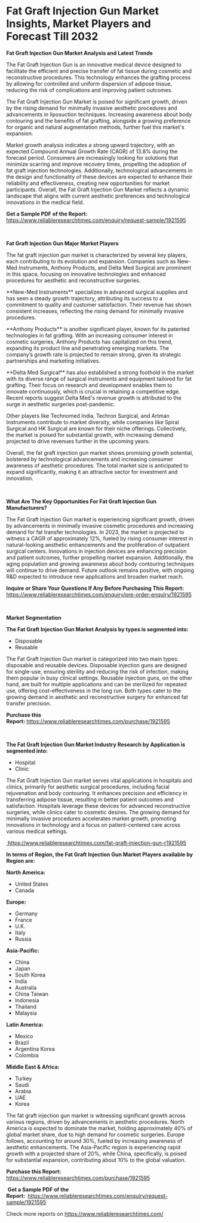 <p><h1>Fat Graft Injection Gun Market Insights, Market Players and Forecast Till 2032</h1></p><p><strong>Fat Graft Injection Gun Market Analysis and Latest Trends</strong></p>
<p><p>The Fat Graft Injection Gun is an innovative medical device designed to facilitate the efficient and precise transfer of fat tissue during cosmetic and reconstructive procedures. This technology enhances the grafting process by allowing for controlled and uniform dispersion of adipose tissue, reducing the risk of complications and improving patient outcomes.</p><p>The Fat Graft Injection Gun Market is poised for significant growth, driven by the rising demand for minimally invasive aesthetic procedures and advancements in liposuction techniques. Increasing awareness about body contouring and the benefits of fat grafting, alongside a growing preference for organic and natural augmentation methods, further fuel this market's expansion.</p><p>Market growth analysis indicates a strong upward trajectory, with an expected Compound Annual Growth Rate (CAGR) of 13.8% during the forecast period. Consumers are increasingly looking for solutions that minimize scarring and improve recovery times, propelling the adoption of fat graft injection technologies. Additionally, technological advancements in the design and functionality of these devices are expected to enhance their reliability and effectiveness, creating new opportunities for market participants. Overall, the Fat Graft Injection Gun Market reflects a dynamic landscape that aligns with current aesthetic preferences and technological innovations in the medical field.</p></p>
<p><strong>Get a Sample PDF of the Report:&nbsp;</strong> <a href="https://www.reliableresearchtimes.com/enquiry/request-sample/1921595?utm_campaign=2609&utm_medium=2&utm_source=Github&utm_content=ia&utm_term=05032025&utm_id=fat-graft-injection-gun">https://www.reliableresearchtimes.com/enquiry/request-sample/1921595</a></p>
<p>&nbsp;</p>
<p><strong>Fat Graft Injection Gun Major Market Players</strong></p>
<p><p>The fat graft injection gun market is characterized by several key players, each contributing to its evolution and expansion. Companies such as New-Med Instruments, Anthony Products, and Delta Med Surgical are prominent in this space, focusing on innovative technologies and enhanced procedures for aesthetic and reconstructive surgeries.</p><p>**New-Med Instruments** specializes in advanced surgical supplies and has seen a steady growth trajectory, attributing its success to a commitment to quality and customer satisfaction. Their revenue has shown consistent increases, reflecting the rising demand for minimally invasive procedures.</p><p>**Anthony Products** is another significant player, known for its patented technologies in fat grafting. With an increasing consumer interest in cosmetic surgeries, Anthony Products has capitalized on this trend, expanding its product line and penetrating emerging markets. The company’s growth rate is projected to remain strong, given its strategic partnerships and marketing initiatives.</p><p>**Delta Med Surgical** has also established a strong foothold in the market with its diverse range of surgical instruments and equipment tailored for fat grafting. Their focus on research and development enables them to innovate continuously, which is crucial in retaining a competitive edge. Recent reports suggest Delta Med's revenue growth is attributed to the surge in aesthetic surgeries post-pandemic.</p><p>Other players like Technomed India, Techron Surgical, and Artman Instruments contribute to market diversity, while companies like Spiral Surgical and HK Surgical are known for their niche offerings. Collectively, the market is poised for substantial growth, with increasing demand projected to drive revenues further in the upcoming years.</p><p>Overall, the fat graft injection gun market shows promising growth potential, bolstered by technological advancements and increasing consumer awareness of aesthetic procedures. The total market size is anticipated to expand significantly, making it an attractive sector for investment and innovation.</p></p>
<p>&nbsp;</p>
<p><strong>What Are The Key Opportunities For Fat Graft Injection Gun Manufacturers?</strong></p>
<p><p>The Fat Graft Injection Gun market is experiencing significant growth, driven by advancements in minimally invasive cosmetic procedures and increasing demand for fat transfer technologies. In 2023, the market is projected to witness a CAGR of approximately 12%, fueled by rising consumer interest in natural-looking aesthetic enhancements and the proliferation of outpatient surgical centers. Innovations in injection devices are enhancing precision and patient outcomes, further propelling market expansion. Additionally, the aging population and growing awareness about body contouring techniques will continue to drive demand. Future outlook remains positive, with ongoing R&D expected to introduce new applications and broaden market reach.</p></p>
<p><strong>Inquire or Share Your Questions If Any Before Purchasing This Report:</strong> <a href="https://www.reliableresearchtimes.com/enquiry/pre-order-enquiry/1921595?utm_campaign=2609&utm_medium=2&utm_source=Github&utm_content=ia&utm_term=05032025&utm_id=fat-graft-injection-gun">https://www.reliableresearchtimes.com/enquiry/pre-order-enquiry/1921595</a></p>
<p>&nbsp;</p>
<p><strong>Market Segmentation</strong></p>
<p><strong>The Fat Graft Injection Gun Market Analysis by types is segmented into:</strong></p>
<p><ul><li>Disposable</li><li>Reusable</li></ul></p>
<p><p>The Fat Graft Injection Gun market is categorized into two main types: disposable and reusable devices. Disposable injection guns are designed for single-use, ensuring sterility and reducing the risk of infection, making them popular in busy clinical settings. Reusable injection guns, on the other hand, are built for multiple applications and can be sterilized for repeated use, offering cost-effectiveness in the long run. Both types cater to the growing demand in aesthetic and reconstructive surgery for enhanced fat transfer precision.</p></p>
<p><strong>Purchase this Report:&nbsp;</strong><a href="https://www.reliableresearchtimes.com/purchase/1921595?utm_campaign=2609&utm_medium=2&utm_source=Github&utm_content=ia&utm_term=05032025&utm_id=fat-graft-injection-gun">https://www.reliableresearchtimes.com/purchase/1921595</a></p>
<p>&nbsp;</p>
<p><strong>The Fat Graft Injection Gun Market Industry Research by Application is segmented into:</strong></p>
<p><ul><li>Hospital</li><li>Clinic</li></ul></p>
<p><p>The Fat Graft Injection Gun market serves vital applications in hospitals and clinics, primarily for aesthetic surgical procedures, including facial rejuvenation and body contouring. It enhances precision and efficiency in transferring adipose tissue, resulting in better patient outcomes and satisfaction. Hospitals leverage these devices for advanced reconstructive surgeries, while clinics cater to cosmetic desires. The growing demand for minimally invasive procedures accelerates market growth, promoting innovations in technology and a focus on patient-centered care across various medical settings.</p></p>
<p><a href="https://www.reliableresearchtimes.com/fat-graft-injection-gun-r1921595?utm_campaign=2609&utm_medium=2&utm_source=Github&utm_content=ia&utm_term=05032025&utm_id=fat-graft-injection-gun">&nbsp;https://www.reliableresearchtimes.com/fat-graft-injection-gun-r1921595</a></p>
<p><strong>In terms of Region, the Fat Graft Injection Gun Market Players available by Region are:</strong></p>
<p>
    <p> <strong> North America: </strong>
        <ul>
            <li>United States</li>
            <li>Canada</li>
        </ul>
        </p> 
    <p> <strong> Europe: </strong>
        <ul>
            <li>Germany</li>
            <li>France</li>
            <li>U.K.</li>
            <li>Italy</li>
            <li>Russia</li>
        </ul>
        </p> 
    <p> <strong> Asia-Pacific: </strong>
        <ul>
            <li>China</li>
            <li>Japan</li>
            <li>South Korea</li>
            <li>India</li>
            <li>Australia</li>
            <li>China Taiwan</li>
            <li>Indonesia</li>
            <li>Thailand</li>
            <li>Malaysia</li>
        </ul>
        </p> 
    <p> <strong> Latin America: </strong>
        <ul>
            <li>Mexico</li>
            <li>Brazil</li>
            <li>Argentina Korea</li>
            <li>Colombia</li>
        </ul>
        </p> 
    <p> <strong> Middle East & Africa: </strong>
        <ul>
            <li>Turkey</li>
            <li>Saudi</li>
            <li>Arabia</li>
            <li>UAE</li>
            <li>Korea</li>
        </ul>
    </p>
    </p>
<p><p>The fat graft injection gun market is witnessing significant growth across various regions, driven by advancements in aesthetic procedures. North America is expected to dominate the market, holding approximately 40% of global market share, due to high demand for cosmetic surgeries. Europe follows, accounting for around 30%, fueled by increasing awareness of aesthetic enhancements. The Asia-Pacific region is experiencing rapid growth with a projected share of 20%, while China, specifically, is poised for substantial expansion, contributing about 10% to the global valuation.</p></p>
<p><strong>Purchase this Report: </strong><a href="https://www.reliableresearchtimes.com/purchase/1921595?utm_campaign=2609&utm_medium=2&utm_source=Github&utm_content=ia&utm_term=05032025&utm_id=fat-graft-injection-gun">https://www.reliableresearchtimes.com/purchase/1921595</a></p>
<p>&nbsp;<strong>Get a Sample PDF of the Report:&nbsp;&nbsp;</strong><a href="https://www.reliableresearchtimes.com/enquiry/request-sample/1921595?utm_campaign=2609&utm_medium=2&utm_source=Github&utm_content=ia&utm_term=05032025&utm_id=fat-graft-injection-gun">https://www.reliableresearchtimes.com/enquiry/request-sample/1921595</a></p>
<p><strong></strong></p>
<p>Check more reports on <a href="https://www.reliableresearchtimes.com/?utm_campaign=2609&utm_medium=2&utm_source=Github&utm_content=ia&utm_term=05032025&utm_id=fat-graft-injection-gun">https://www.reliableresearchtimes.com/</a></p>